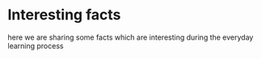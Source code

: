# Interesting facts

here we are sharing some facts which are interesting during the everyday learning process
